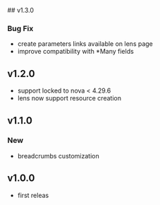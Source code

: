 ## v1.3.0

### Bug Fix

-   create parameters links available on lens page
-   improve compatibility with \*Many fields

## v1.2.0

-   support locked to nova < 4.29.6
-   lens now support resource creation

## v1.1.0

### New

-   breadcrumbs customization

## v1.0.0

-   first releas
